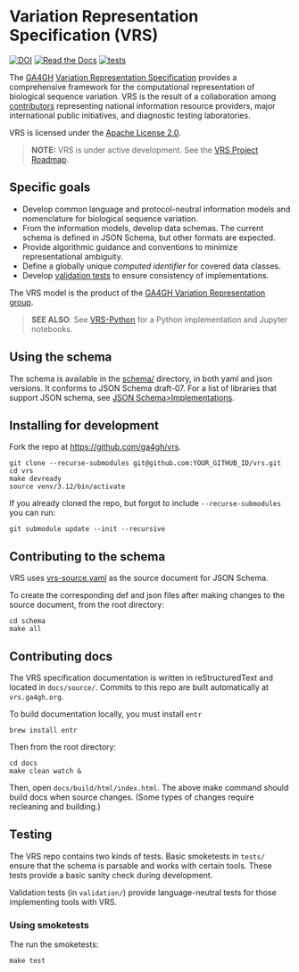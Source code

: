 # Variation Representation Specification (VRS)

[![DOI](https://zenodo.org/badge/67005248.svg)](https://zenodo.org/badge/latestdoi/67005248)
[![Read the Docs](https://img.shields.io/readthedocs/vr-spec/1.1)](https://vrs.ga4gh.org/)
[![tests](https://github.com/ga4gh/vrs/actions/workflows/tests.yml/badge.svg)](https://github.com/ga4gh/vrs/actions/workflows/tests.yml)

The [GA4GH](https://www.ga4gh.org/) [Variation Representation Specification](https://vrs.ga4gh.org/)
provides a comprehensive framework for the computational representation of biological sequence
variation. VRS is the result of a collaboration among [contributors](CONTRIBUTORS.md) representing
national information resource providers, major international public initiatives, and diagnostic
testing laboratories.

VRS is licensed under the [Apache License 2.0](LICENSE).

> **NOTE:** VRS is under active development.
> See the [VRS Project Roadmap](https://github.com/orgs/ga4gh/projects/12).

## Specific goals

* Develop common language and protocol-neutral information models and nomenclature for
  biological sequence variation.
* From the information models, develop data schemas. The current schema is defined in
  JSON Schema, but other formats are expected.
* Provide algorithmic guidance and conventions to minimize representational ambiguity.
* Define a globally unique *computed identifier* for covered data classes.
* Develop [validation tests](https://github.com/ga4gh/vrs/tree/main/validation) to ensure
  consistency of implementations.

The VRS model is the product of the [GA4GH Variation Representation group](https://www.ga4gh.org/product/variation-representation/).

> **SEE ALSO**: See [VRS-Python](https://github.com/ga4gh/vrs-python) for a Python
> implementation and Jupyter notebooks.

## Using the schema

The schema is available in the [schema/](./schema/) directory, in both yaml and
json versions.  It conforms to JSON Schema draft-07.  For a list of
libraries that support JSON schema, see [JSON
Schema>Implementations](https://json-schema.org/implementations.html).

## Installing for development

Fork the repo at <https://github.com/ga4gh/vrs>.

    git clone --recurse-submodules git@github.com:YOUR_GITHUB_ID/vrs.git
    cd vrs
    make devready
    source venv/3.12/bin/activate

If you already cloned the repo, but forgot to include `--recurse-submodules` you can run:

    git submodule update --init --recursive

## Contributing to the schema

VRS uses [vrs-source.yaml](./schema//vrs/vrs-source.yaml) as the source document for JSON Schema.

To create the corresponding def and json files after making changes to the source document, from the root directory:

    cd schema
    make all

## Contributing docs

The VRS specification documentation is written in reStructuredText and
located in `docs/source/`. Commits to this repo are built automatically at `vrs.ga4gh.org`.

To build documentation locally, you must install `entr`

    brew install entr

Then from the root directory:

    cd docs
    make clean watch &

Then, open `docs/build/html/index.html`.  The above make command should build docs when
source changes. (Some types of changes require recleaning and building.)

## Testing

The VRS repo contains two kinds of tests. Basic smoketests in `tests/`
ensure that the schema is parsable and works with certain tools.
These tests provide a basic sanity check during development.

Validation tests (in `validation/`) provide language-neutral tests for
those implementing tools with VRS.

### Using smoketests

The run the smoketests:

    make test
